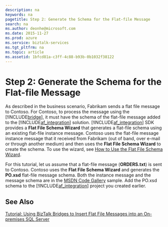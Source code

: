 ```yaml
---
description: na
keywords: na
pagetitle: Step 2: Generate the Schema for the Flat-file Message
search: na
ms.author: deonhe@microsoft.com
ms.date: 2015-11-27
ms.prod: azure
ms.service: biztalk-services
ms.tgt_pltfrm: na
ms.topic: article
ms.assetid: 1bfcd81a-c3ff-4c88-b93b-0b1032f38122
---
```

# Step 2: Generate the Schema for the Flat-file Message
As described in the business scenario, Fabrikam sends a flat file message to Contoso. For Contoso, to process the message using the [!INCLUDE[bridge](/Token/bridge_md.md)], it must have the schema of the flat-file message added to the [!INCLUDE[af_integration](/Token/af_integration_md.md)] solution. [!INCLUDE[af_integration](/Token/af_integration_md.md)] SDK provides a **Flat File Schema Wizard** that generates a flat-file schema using an existing flat-file instance message. Contoso uses the flat-file message instance message that it received from Fabrikam (out of band, over e-mail or through another medium) and then uses the **Flat File Schema Wizard** to create the schema. To use the wizard, see [How to Use the Flat File Schema Wizard](/Topic/How_to_Use_the_Flat_File_Schema_Wizard.md).

For this tutorial, let us assume that a flat-file message (**ORDERS.txt**) is sent to Contoso. Contoso uses the **Flat File Schema Wizard** and generates the **PO.xsd** flat-file message schema. Both the instance message and the message schema are in the [MSDN Code Gallery](http://go.microsoft.com/fwlink/?LinkId=247973) sample. Add the PO.xsd schema to the [!INCLUDE[af_integration](/Token/af_integration_md.md)] project you created earlier.

## See Also
[Tutorial: Using BizTalk Bridges to Insert Flat File Messages into an On-premises SQL Server](/Topic/Tutorial__Using_BizTalk_Bridges_to_Insert_Flat_File_Messages_into_an_On-premises_SQL_Server.md)


